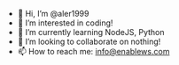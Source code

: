 - 👋 Hi, I’m @aler1999
- 👀 I’m interested in coding!
- 🌱 I’m currently learning NodeJS, Python
- 💞️ I’m looking to collaborate on nothing!
- 📫 How to reach me: info@enablews.com

<!---
aler1999/aler1999 is a ✨ special ✨ repository because its `README.md` (this file) appears on your GitHub profile.
You can click the Preview link to take a look at your changes.
--->
